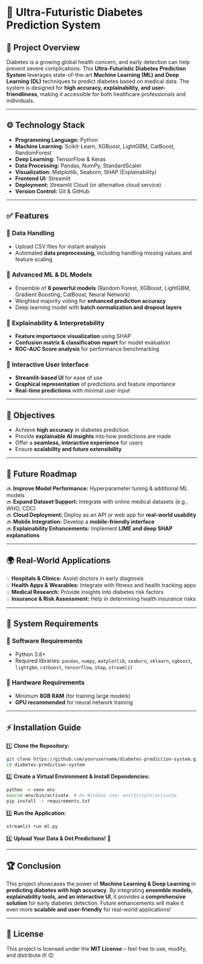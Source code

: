 # 🚀 Ultra-Futuristic Diabetes Prediction System

## 📌 Project Overview
Diabetes is a growing global health concern, and early detection can help prevent severe complications. This **Ultra-Futuristic Diabetes Prediction System** leverages state-of-the-art **Machine Learning (ML) and Deep Learning (DL)** techniques to predict diabetes based on medical data. The system is designed for **high accuracy, explainability, and user-friendliness**, making it accessible for both healthcare professionals and individuals.

---

## ⚙️ Technology Stack
- **Programming Language:** Python
- **Machine Learning:** Scikit-Learn, XGBoost, LightGBM, CatBoost, RandomForest
- **Deep Learning:** TensorFlow & Keras
- **Data Processing:** Pandas, NumPy, StandardScaler
- **Visualization:** Matplotlib, Seaborn, SHAP (Explainability)
- **Frontend UI:** Streamlit
- **Deployment:** Streamlit Cloud (or alternative cloud service)
- **Version Control:** Git & GitHub

---

## ✅ Features
### 🔹 **Data Handling**
- Upload CSV files for instant analysis
- Automated **data preprocessing**, including handling missing values and feature scaling

### 🔹 **Advanced ML & DL Models**
- Ensemble of **6 powerful models** (Random Forest, XGBoost, LightGBM, Gradient Boosting, CatBoost, Neural Network)
- Weighted majority voting for **enhanced prediction accuracy**
- Deep learning model with **batch normalization and dropout layers**

### 🔹 **Explainability & Interpretability**
- **Feature importance visualization** using SHAP
- **Confusion matrix & classification report** for model evaluation
- **ROC-AUC Score analysis** for performance benchmarking

### 🔹 **Interactive User Interface**
- **Streamlit-based UI** for ease of use
- **Graphical representation** of predictions and feature importance
- **Real-time predictions** with minimal user input

---

## 🎯 Objectives
- Achieve **high accuracy** in diabetes prediction
- Provide **explainable AI insights** into how predictions are made
- Offer a **seamless, interactive experience** for users
- Ensure **scalability and future extensibility**

---

## 🚀 Future Roadmap
🔜 **Improve Model Performance:** Hyperparameter tuning & additional ML models  
🔜 **Expand Dataset Support:** Integrate with online medical datasets (e.g., WHO, CDC)  
🔜 **Cloud Deployment:** Deploy as an API or web app for **real-world usability**  
🔜 **Mobile Integration:** Develop a **mobile-friendly interface**  
🔜 **Explainability Enhancements:** Implement **LIME and deep SHAP explanations**  

---

## 🌍 Real-World Applications
💡 **Hospitals & Clinics:** Assist doctors in early diagnosis  
💡 **Health Apps & Wearables:** Integrate with fitness and health tracking apps  
💡 **Medical Research:** Provide insights into diabetes risk factors  
💡 **Insurance & Risk Assessment:** Help in determining health insurance risks  

---

## 📌 System Requirements
### 🔹 **Software Requirements**
- Python 3.8+
- Required libraries: `pandas`, `numpy`, `matplotlib`, `seaborn`, `sklearn`, `xgboost`, `lightgbm`, `catboost`, `tensorflow`, `shap`, `streamlit`

### 🔹 **Hardware Requirements**
- Minimum **8GB RAM** (for training large models)
- **GPU recommended** for neural network training

---

## ⚡ Installation Guide
1️⃣ **Clone the Repository:**  
```bash
git clone https://github.com/yourusername/diabetes-prediction-system.git
cd diabetes-prediction-system
```

2️⃣ **Create a Virtual Environment & Install Dependencies:**  
```bash
python -m venv env
source env/bin/activate  # On Windows use: env\Scripts\activate
pip install -r requirements.txt
```

3️⃣ **Run the Application:**  
```bash
streamlit run ml.py
```

4️⃣ **Upload Your Data & Get Predictions!** 🚀

---

## 🏆 Conclusion
This project showcases the power of **Machine Learning & Deep Learning** in **predicting diabetes with high accuracy**. By integrating **ensemble models, explainability tools, and an interactive UI**, it provides a **comprehensive solution** for early diabetes detection. Future enhancements will make it even more **scalable and user-friendly** for real-world applications!

---

## 📜 License
This project is licensed under the **MIT License** – feel free to use, modify, and distribute it! 😊

